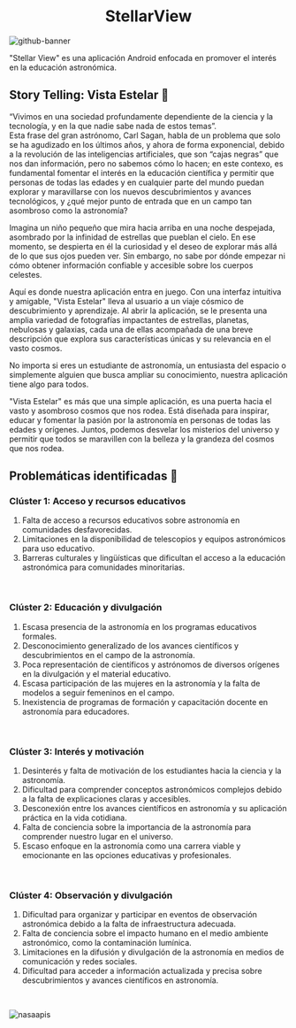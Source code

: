 
# <div align="center">StellarView</div>

![github-banner](https://github.com/JavFuentes/StellarView/assets/122236197/d33bd31d-b49d-49aa-884d-3dcdaebdd973)

"Stellar View" es una aplicación Android enfocada en promover el interés en la educación astronómica. 

## Story Telling: Vista Estelar 🔭
<p>“Vivimos en una sociedad profundamente dependiente de la ciencia y la tecnología, y en la que nadie sabe nada de estos temas”. 
<br>
Esta frase del gran astrónomo, Carl Sagan, habla de un problema que solo se ha agudizado en los últimos años, y ahora de forma exponencial, debido a la revolución de las inteligencias artificiales, que son “cajas negras” que nos dan información, pero no sabemos cómo lo hacen; en este contexo, es fundamental fomentar el interés en la educación científica y permitir que personas de todas las edades y en cualquier parte del mundo puedan explorar y maravillarse con los nuevos descubrimientos y avances tecnológicos, y ¿qué mejor punto de entrada que en un campo tan asombroso como la astronomía?</p>
<p>Imagina un niño pequeño que mira hacia arriba en una noche despejada, asombrado por la infinidad de estrellas que pueblan el cielo. En ese momento, se despierta en él la curiosidad y el deseo de explorar más allá de lo que sus ojos pueden ver. Sin embargo, no sabe por dónde empezar ni cómo obtener información confiable y accesible sobre los cuerpos celestes.</p>
<p>Aquí es donde nuestra aplicación entra en juego. Con una interfaz intuitiva y amigable, "Vista Estelar" lleva al usuario a un viaje cósmico de descubrimiento y aprendizaje. Al abrir la aplicación, se le presenta una amplia variedad de fotografías impactantes de estrellas, planetas, nebulosas y galaxias, cada una de ellas acompañada de una breve descripción que explora sus características únicas y su relevancia en el vasto cosmos.</p>
<p>No importa si eres un estudiante de astronomía, un entusiasta del espacio o simplemente alguien que busca ampliar su conocimiento, nuestra aplicación tiene algo para todos. </p>
<p>"Vista Estelar" es más que una simple aplicación, es una puerta hacia el vasto y asombroso cosmos que nos rodea. Está diseñada para inspirar, educar y fomentar la pasión por la astronomía en personas de todas las edades y orígenes. Juntos, podemos desvelar los misterios del universo y permitir que todos se maravillen con la belleza y la grandeza del cosmos que nos rodea.</p>

## Problemáticas identificadas 🚩

### Clúster 1: Acceso y recursos educativos

1. Falta de acceso a recursos educativos sobre astronomía en comunidades desfavorecidas.
2. Limitaciones en la disponibilidad de telescopios y equipos astronómicos para uso educativo.
3. Barreras culturales y lingüísticas que dificultan el acceso a la educación astronómica para comunidades minoritarias.
<br>

### Clúster 2: Educación y divulgación

1. Escasa presencia de la astronomía en los programas educativos formales.
2. Desconocimiento generalizado de los avances científicos y descubrimientos en el campo de la astronomía.
3. Poca representación de científicos y astrónomos de diversos orígenes en la divulgación y el material educativo.
4. Escasa participación de las mujeres en la astronomía y la falta de modelos a seguir femeninos en el campo.
5. Inexistencia de programas de formación y capacitación docente en astronomía para educadores.
<br>

### Clúster 3: Interés y motivación

1. Desinterés y falta de motivación de los estudiantes hacia la ciencia y la astronomía.
2. Dificultad para comprender conceptos astronómicos complejos debido a la falta de explicaciones claras y accesibles.
3. Desconexión entre los avances científicos en astronomía y su aplicación práctica en la vida cotidiana.
4. Falta de conciencia sobre la importancia de la astronomía para comprender nuestro lugar en el universo.
5. Escaso enfoque en la astronomía como una carrera viable y emocionante en las opciones educativas y profesionales.
<br>

### Clúster 4: Observación y divulgación

1. Dificultad para organizar y participar en eventos de observación astronómica debido a la falta de infraestructura adecuada.
2. Falta de conciencia sobre el impacto humano en el medio ambiente astronómico, como la contaminación lumínica.
3. Limitaciones en la difusión y divulgación de la astronomía en medios de comunicación y redes sociales.
4. Dificultad para acceder a información actualizada y precisa sobre descubrimientos y avances científicos en astronomía.
<br>

![nasaapis](https://github.com/JavFuentes/StellarView/assets/122236197/80deb31a-ef9d-413c-b3d5-38a0c85933ce)


